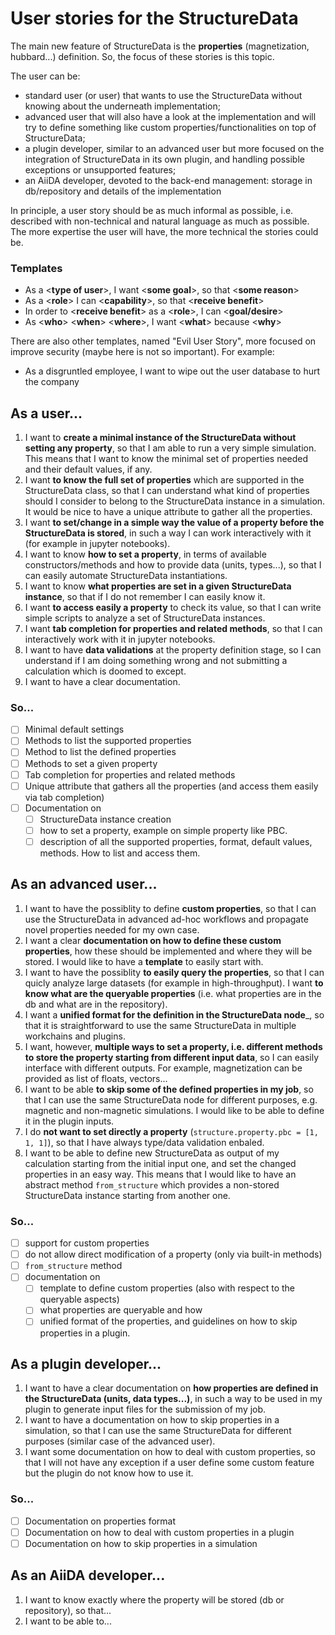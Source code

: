 # User stories for the StructureData

The main new feature of StructureData is the __properties__ (magnetization, hubbard...) definition. So, the focus of these stories is this topic.

The user can be: 
 - standard user (or user) that wants to use the StructureData without knowing about the underneath implementation;
 - advanced user that will also have a look at the implementation and will try to define something like custom properties/functionalities on top of StructureData;
 - a plugin developer, similar to an advanced user but more focused on the integration of StructureData in its own plugin, and handling possible exceptions or unsupported features; 
 - an AiiDA developer, devoted to the back-end management: storage in db/repository and details of the implementation

In principle, a user story should be as much informal as possible, i.e. described with non-technical and natural language as much as possible. The more expertise the user will have, the more technical the stories could be.

### Templates

- As a <__type of user__>, I want <__some goal__>, so that <__some reason__>
- As a <__role__> I can <__capability__>, so that <__receive benefit__>
- In order to <__receive benefit__> as a <__role__>, I can <__goal/desire__>
- As <__who__> <__when__> <__where__>, I want <__what__> because <__why__>

There are also other templates, named "Evil User Story", more focused on improve security (maybe here is not so important). For example:

- As a disgruntled employee, I want to wipe out the user database to hurt the company

## As a user...

1. I want to __create a minimal instance of the StructureData without setting any property__, so that I am able to run a very simple simulation. This means that I want to know the minimal set of properties needed and their default values, if any.
2. I want __to know the full set of properties__ which are supported in the StructureData class, so that I can understand what kind of properties should I consider to belong to the StructureData instance in a simulation. It would be nice to have a unique attribute to gather all the properties. 
3. I want __to set/change in a simple way the value of a property before the StructureData is stored__, in such a way I can work interactively with it (for example in jupyter notebooks).
4. I want to know __how to set a property__, in terms of available constructors/methods and how to provide data (units, types...), so that I can easily automate StructureData instantiations.
5. I want to know __what properties are set in a given StructureData instance__, so that if I do not remember I can easily know it.
6. I want __to access easily a property__ to check its value, so that I can write simple scripts to analyze a set of StructureData instances.
7. I want __tab completion for properties and related methods__, so that I can interactively work with it in jupyter notebooks.
8. I want to have __data validations__ at the property definition stage, so I can understand if I am doing something wrong and not submitting a calculation which is doomed to except.
9.  I want to have a clear documentation.


### So...

- [ ] Minimal default settings
- [ ] Methods to list the supported properties
- [ ] Method to list the defined properties
- [ ] Methods to set a given property
- [ ] Tab completion for properties and related methods
- [ ] Unique attribute that gathers all the properties (and access them easily via tab completion)
- [ ] Documentation on 
  - [ ] StructureData instance creation
  - [ ] how to set a property, example on simple property like PBC.
  - [ ] description of all the supported properties, format, default values, methods. How to list and access them.

## As an advanced user...

1. I want to have the possiblity to define __custom properties__, so that I can use the StructureData in advanced ad-hoc workflows and propagate novel properties needed for my own case.
2. I want a clear __documentation on how to define these custom properties__, how these should be implemented and where they will be stored. I would like to have a __template__ to easily start with.
3. I want to have the possiblity __to easily query the properties__, so that I can quicly analyze large datasets (for example in high-throughput). I want __to know what are the queryable properties__ (i.e. what properties are in the db and what are in the repository).
4. I want a __unified format for the definition in the StructureData node___, so that it is straightforward to use the same StructureData in multiple workchains and plugins.
5. I want, however, __multiple ways to set a property, i.e. different methods to store the property starting from different input data__, so I can easily interface with different outputs. For example, magnetization can be provided as list of floats, vectors...
6. I want to be able __to skip some of the defined properties in my job__, so that I can use the same StructureData node for different purposes, e.g. magnetic and non-magnetic simulations. I would like to be able to define it in the plugin inputs.
7. I do __not want to set directly a property__ (`structure.property.pbc = [1, 1, 1]`), so that I have always type/data validation enbaled.
8. I want to be able to define new StructureData as output of my calculation starting from the initial input one, and set the changed properties in an easy way. This means that I would like to have an abstract method `from_structure` which provides a non-stored StructureData instance starting from another one.

### So...

- [ ] support for custom properties
- [ ] do not allow direct modification of a property (only via built-in methods)
- [ ] `from_structure` method
- [ ] documentation on 
  - [ ] template to define custom properties (also with respect to the queryable aspects)
  - [ ] what properties are queryable and how
  - [ ] unified format of the properties, and guidelines on how to skip properties in a plugin. 

## As a plugin developer...

1. I want to have a clear documentation on __how properties are defined in the StructureData (units, data types...)__, in such a way to be used in my plugin to generate input files for the submission of my job.
2. I want to have a documentation on how to skip properties in a simulation, so that I can use the same StructureData for different purposes (similar case of the advanced user).
3. I want some documentation on how to deal with custom properties, so that I will not have any exception if a user define some custom feature but the plugin do not know how to use it. 

### So...

- [ ] Documentation on properties format
- [ ] Documentation on how to deal with custom properties in a plugin
- [ ] Documentation on how to skip properties in a simulation

## As an AiiDA developer...

1. I want to know exactly where the property will be stored (db or repository), so that...
2. I want to be able to...
